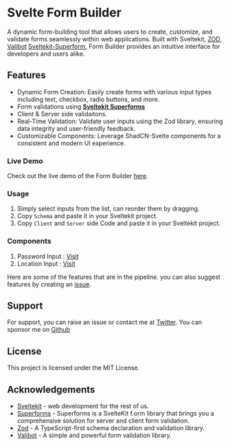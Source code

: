 # Svelte Form Builder

A dynamic form-building tool that allows users to create, customize, and validate forms seamlessly within web applications. Built with Sveltekit, [ZOD](https://zod.dev), [Valibot](https://valibot.dev) [Sveltekit-Superform](https://superforms.rocks), Form Builder provides an intuitive interface for developers and users alike.

## Features

- Dynamic Form Creation: Easily create forms with various input types including text, checkbox, radio buttons, and more.
- Form validations using [**Sveltekit Superforms**](https://superforms.rocks)
- Client & Server side validaitons.
- Real-Time Validation: Validate user inputs using the Zod library, ensuring data integrity and user-friendly feedback.
- Customizable Components: Leverage ShadCN-Svelte components for a consistent and modern UI experience.

### Live Demo

Check out the live demo of the Form Builder [here](https://svelte-form-builder.vercel.app).

### Usage

1. Simply select inputs from the list, can reorder them by dragging.
2. Copy `Schema` and paste it in your Sveltekit project.
3. Copy `Client` and `Server` side Code and paste it in your Sveltekit project.

### Components

1. Password Input : [Visit](https://github.com/SikandarJODD/form-builder/blob/master/src/lib/components/templates/comps/PasswordInput.svelte)
2. Location Input : [Visit](https://svelte-form-builder.vercel.app/docs/components/location-input)

Here are some of the features that are in the pipeline. you can also suggest features by creating an [issue](https://github.com/SikandarJODD/form-builder/issues).

## Support

For support, you can raise an issue or contact me at [Twitter](https://x.com/Sikandar_Bhide).
You can sponsor me on [Github](https://github.com/sponsors/SikandarJODD)

## License

This project is licensed under the MIT License.

## Acknowledgements

- [Sveltekit](https://svelte.dev) - web development for the rest of us.
- [Superforms](https://superforms.rocks) - Superforms is a SvelteKit f.orm library that brings you a comprehensive solution for server and client form validation.
- [Zod](https://zod.dev) - A TypeScript-first schema declaration and validation library.
- [Valibot](https://valibot.dev) - A simple and powerful form validation library.
